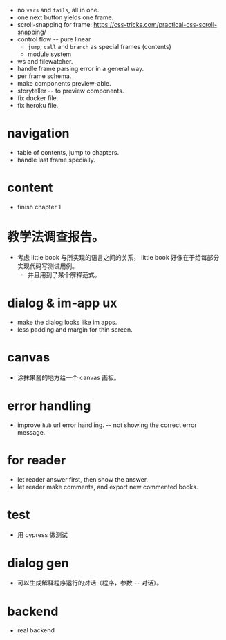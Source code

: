 - no `vars` and `tails`, all in one.
- one next button yields one frame.
- scroll-snapping for frame: https://css-tricks.com/practical-css-scroll-snapping/
- control flow -- pure linear
  - `jump`, `call` and `branch` as special frames (contents)
  - module system
- ws and filewatcher.
- handle frame parsing error in a general way.
- per frame schema.
- make components preview-able.
- storyteller -- to preview components.
- fix docker file.
- fix heroku file.
# navigation
- table of contents, jump to chapters.
- handle last frame specially.
# content
- finish chapter 1
# 教学法调查报告。
- 考虑 little book 与所实现的语言之间的关系，
  little book 好像在于给每部分实现代码写测试用例。
  - 并且用到了某个解释范式。
# dialog & im-app ux
- make the dialog looks like im apps.
- less padding and margin for thin screen.
# canvas
- 涂抹果酱的地方给一个 canvas 画板。
# error handling
- improve `hub` url error handling. -- not showing the correct error message.
# for reader
- let reader answer first, then show the answer.
- let reader make comments, and export new commented books.
# test
- 用 cypress 做测试
# dialog gen
- 可以生成解释程序运行的对话（程序，参数 -- 对话）。
# backend
- real backend
